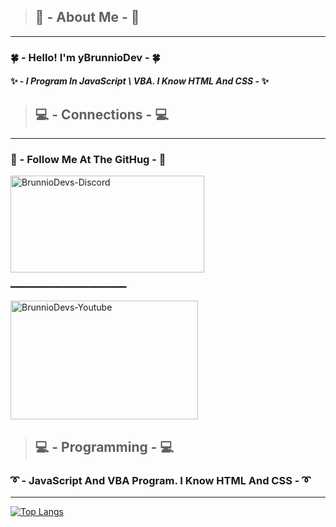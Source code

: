 > ## 🥳 - About Me - 🥳
***
### 🍀 - **Hello! I'm yBrunnioDev** - 🍀

#### ✨ - *I Program In JavaScript \ VBA. I Know HTML And CSS* - ✨

> ## 💻 - Connections - 💻
***
### 📃 - **Follow Me At The GitHug** - 📃
<a href="https://discord.gg/mmMSAPrgQr">
<img align="Center" alt="BrunnioDevs-Discord" height="155" width="310" src="https://encrypted-tbn0.gstatic.com/images?q=tbn:ANd9GcStzVDphuCNG_yPXx2w1ZaizfgNlFW2eH3DWnEMWd4Xka0JwihAeSxebpD0lXePtXlEMyw&usqp=CAU"
style="max-width:100%">
</a>

━━━━━━━━━━━━━━━━━━━━━━

<a href="https://www.youtube.com/channel/UCDw5ybi7fyE9w0u5BcQzVmQ">
<img align="Center" alt="BrunnioDevs-Youtube" height="190" width="300" src="https://marcas-logos.net/wp-content/uploads/2020/03/YouTube-Logo-1.jpg"
style="max-width:100%">
</a>

> ## 💻 - Programming - 💻
### ➰ - **JavaScript And VBA Program. I Know HTML And CSS** - ➰
***

[![Top Langs](https://github-readme-stats.vercel.app/api/top-langs/?username=BrunnioDevs)](https://github.com/BrunnioDevs/github-readme-stats)

<!--
**BrunnioDevs/BrunnioDevs** is a ✨ _special_ ✨ repository because its `README.md` (this file) appears on your GitHub profile.

Here are some ideas to get you started:

- 🔭 I’m currently working on ...
- 🌱 I’m currently learning ...
- 👯 I’m looking to collaborate on ...
- 🤔 I’m looking for help with ...
- 💬 Ask me about ...
- 📫 How to reach me: ...
- 😄 Pronouns: ...
- ⚡ Fun fact: ...
-->
